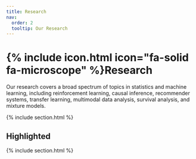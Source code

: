 ```yaml
---
title: Research
nav:
  order: 2
  tooltip: Our Research
---
```


# {% include icon.html icon="fa-solid fa-microscope" %}Research

Our research covers a broad spectrum of topics in statistics and machine learning, including reinforcement learning, causal inference, recommender systems, transfer learning, multimodal data analysis, survival analysis, and mixture models.

{% include section.html %}

## Highlighted


{% include section.html %}




